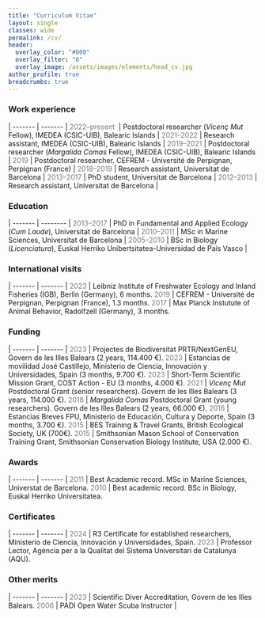 ```yaml
---
title: "Curriculum Vitae"
layout: single
classes: wide
permalink: /cv/
header:
  overlay_color: "#000"
  overlay_filter: "0"
  overlay_image: /assets/images/elements/head_cv.jpg
author_profile: true
breadcrumbs: true
---
```



### Work experience

| ------- | ------- |
<span style="color:#7c7c7c"> 2022–present </span> | Postdoctoral researcher (*Vicenç Mut* Fellow), IMEDEA (CSIC-UIB), Balearic Islands |
<span style="color:#7c7c7c"> 2021–2022 </span> | Research assistant, IMEDEA (CSIC-UIB), Balearic Islands |
<span style="color:#7c7c7c"> 2019–2021 </span> |   Postdoctoral researcher (*Margalida Comas* Fellow), IMEDEA (CSIC-UIB), Balearic Islands |
<span style="color:#7c7c7c"> 2019 </span> |         Postdoctoral researcher. CEFREM - Université de Perpignan, Perpignan (France) |
<span style="color:#7c7c7c"> 2018–2019 </span> | Research assistant, Universitat de Barcelona |
<span style="color:#7c7c7c"> 2013–2017 </span> | PhD student, Universitat de Barcelona |
<span style="color:#7c7c7c"> 2012–2013 </span> | Research assistant, Universitat de Barcelona | 

### Education

| ------- | -------- |
<span style="color:#7c7c7c"> 2013–2017 </span> | PhD in Fundamental and Applied Ecology (*Cum Laude*), Universitat de Barcelona | 
<span style="color:#7c7c7c"> 2010–2011 </span>| MSc in Marine Sciences, Universitat de Barcelona |
<span style="color:#7c7c7c"> 2005–2010 </span>| BSc in Biology (*Licenciatura*), Euskal Herriko Unibertsitatea-Universidad de País Vasco |


### International visits

| ------- | ------- |
<span style="color:#7c7c7c"> 2023 </span> | Leibniz Institute of Freshwater Ecology and Inland Fisheries (IGB), Berlin (Germany), 6 months.
<span style="color:#7c7c7c"> 2019 </span> | CEFREM - Université de Perpignan, Perpignan (France), 1.3 months.
<span style="color:#7c7c7c"> 2017 </span> | Max Planck Instutute of Animal Behavior, Radolfzell (Germany), 3 months.

### Funding

| ------- | ------- |
<span style="color:#7c7c7c"> 2023 </span> | Projectes de Biodiversitat PRTR/NextGenEU, Govern de les Illes Balears (2 years, 114.400 €).
<span style="color:#7c7c7c"> 2023 </span> | Estancias de movilidad José Castillejo, Ministerio de Ciencia, Innovación y Universidades, Spain (3 months, 9.700 €).
<span style="color:#7c7c7c"> 2023 </span> | Short-Term Scientific Mission Grant, COST Action - EU (3 months, 4.000 €).
<span style="color:#7c7c7c"> 2021 </span> | *Vicenç Mut* Postdoctoral Grant (senior researchers). Govern de les Illes Balears (3 years, 114.000 €).
<span style="color:#7c7c7c"> 2018 </span> | *Margalida Comas* Postdoctoral Grant (young researchers). Govern de les Illes Balears (2 years, 66.000 €).
<span style="color:#7c7c7c"> 2016 </span> | Estancias Breves FPU, Ministerio de Educación, Cultura y Deporte, Spain (3 months, 3.700 €).
<span style="color:#7c7c7c"> 2015 </span> | BES Training & Travel Grants, British Ecological Society, UK (700€).
<span style="color:#7c7c7c"> 2015 </span> | Smithsonian Mason School of Conservation Training Grant, Smithsonian Conservation Biology Institute, USA (2.000 €).

### Awards

| ------- | ------- |
<span style="color:#7c7c7c"> 2011 </span> | Best Academic record. MSc in Marine Sciences, Universtat de Barcelona.
<span style="color:#7c7c7c"> 2010 </span> | Best academic record. BSc in Biology, Euskal Herriko Universitatea.


### Certificates

| ------- | ------- |
<span style="color:#7c7c7c"> 2024 </span> | R3 Certificate for established researchers, Ministerio de Ciencia, Innovación y Universidades, Spain.
<span style="color:#7c7c7c"> 2023 </span> | Professor Lector, Agència per a la Qualitat del Sistema Universitari de Catalunya (AQU).


### Other merits

| ------- | ------- |
<span style="color:#7c7c7c"> 2023 </span> | Scientific Diver Accreditation, Govern de les Illes Balears.
<span style="color:#7c7c7c"> 2006 </span> | PADI Open Water Scuba Instructor |



